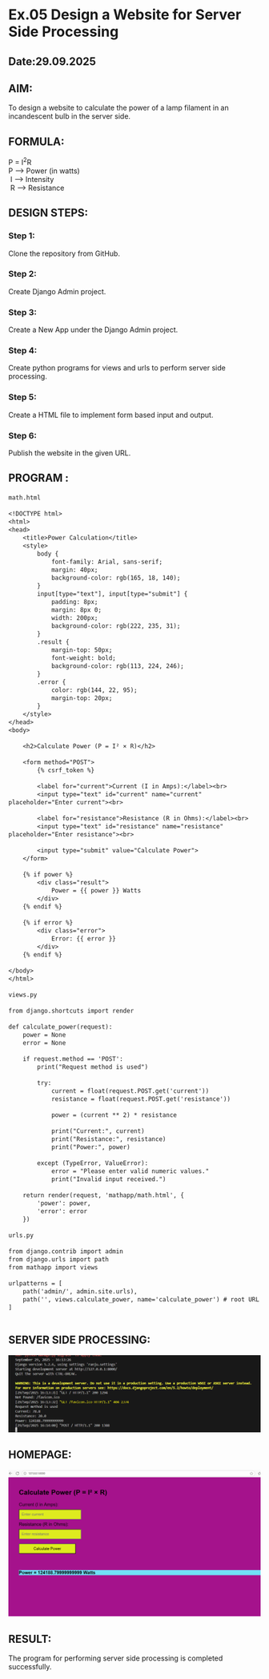 # Ex.05 Design a Website for Server Side Processing
## Date:29.09.2025

## AIM:
 To design a website to calculate the power of a lamp filament in an incandescent bulb in the server side. 


## FORMULA:
P = I<sup>2</sup>R
<br> P --> Power (in watts)
<br> I --> Intensity
<br> R --> Resistance

## DESIGN STEPS:

### Step 1:
Clone the repository from GitHub.

### Step 2:
Create Django Admin project.

### Step 3:
Create a New App under the Django Admin project.

### Step 4:
Create python programs for views and urls to perform server side processing.

### Step 5:
Create a HTML file to implement form based input and output.

### Step 6:
Publish the website in the given URL.

## PROGRAM :
~~~
math.html

<!DOCTYPE html>
<html>
<head>
    <title>Power Calculation</title>
    <style>
        body {
            font-family: Arial, sans-serif;
            margin: 40px;
            background-color: rgb(165, 18, 140);
        }
        input[type="text"], input[type="submit"] {
            padding: 8px;
            margin: 8px 0;
            width: 200px;
            background-color: rgb(222, 235, 31);
        }
        .result {
            margin-top: 50px;
            font-weight: bold;
            background-color: rgb(113, 224, 246);
        }
        .error {
            color: rgb(144, 22, 95);
            margin-top: 20px;
        }
    </style>
</head>
<body>

    <h2>Calculate Power (P = I² × R)</h2>

    <form method="POST">
        {% csrf_token %}
        
        <label for="current">Current (I in Amps):</label><br>
        <input type="text" id="current" name="current" placeholder="Enter current"><br>

        <label for="resistance">Resistance (R in Ohms):</label><br>
        <input type="text" id="resistance" name="resistance" placeholder="Enter resistance"><br>

        <input type="submit" value="Calculate Power">
    </form>

    {% if power %}
        <div class="result">
            Power = {{ power }} Watts
        </div>
    {% endif %}

    {% if error %}
        <div class="error">
            Error: {{ error }}
        </div>
    {% endif %}

</body>
</html>

views.py

from django.shortcuts import render

def calculate_power(request):
    power = None
    error = None

    if request.method == 'POST':
        print("Request method is used")

        try:
            current = float(request.POST.get('current'))
            resistance = float(request.POST.get('resistance'))

            power = (current ** 2) * resistance

            print("Current:", current)
            print("Resistance:", resistance)
            print("Power:", power)

        except (TypeError, ValueError):
            error = "Please enter valid numeric values."
            print("Invalid input received.")

    return render(request, 'mathapp/math.html', {
        'power': power,
        'error': error
    })

urls.py

from django.contrib import admin
from django.urls import path
from mathapp import views

urlpatterns = [
    path('admin/', admin.site.urls),
    path('', views.calculate_power, name='calculate_power') # root URL
]


~~~

## SERVER SIDE PROCESSING:
![alt text](<Screenshot 2025-09-29 161455.png>)

## HOMEPAGE:
![alt text](<Screenshot 2025-09-29 161427.png>)

## RESULT:
The program for performing server side processing is completed successfully.
